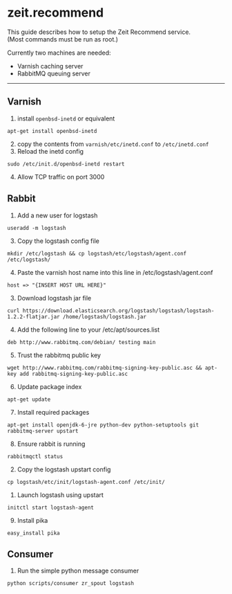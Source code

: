 # zeit.recommend

This guide describes how to setup the Zeit Recommend service.    
(Most commands must be run as root.)

Currently two machines are needed:

* Varnish caching server
* RabbitMQ queuing server

-------------------------------------------------------------------------------

## Varnish

1. install `openbsd-inetd` or equivalent

```shell
apt-get install openbsd-inetd
```

2. copy the contents from `varnish/etc/inetd.conf` to `/etc/inetd.conf`
3. Reload the inetd config

```shell
sudo /etc/init.d/openbsd-inetd restart
```

4. Allow TCP traffic on port 3000

## Rabbit

1. Add a new user for logstash

```shell
useradd -m logstash
```

3. Copy the logstash config file

```shell
mkdir /etc/logstash && cp logstash/etc/logstash/agent.conf /etc/logstash/
```

4. Paste the varnish host name into this line in /etc/logstash/agent.conf

```shell
host => "{INSERT HOST URL HERE}"
```

3. Download logstash jar file

```shell
curl https://download.elasticsearch.org/logstash/logstash/logstash-1.2.2-flatjar.jar /home/logstash/logstash.jar
```

4. Add the following line to your /etc/apt/sources.list

```shell
deb http://www.rabbitmq.com/debian/ testing main
```

5. Trust the rabbitmq public key

```shell
wget http://www.rabbitmq.com/rabbitmq-signing-key-public.asc && apt-key add rabbitmq-signing-key-public.asc
```

6. Update package index

```shell
apt-get update
```

7. Install required packages

```shell
apt-get install openjdk-6-jre python-dev python-setuptools git rabbitmq-server upstart
```

8. Ensure rabbit is running

```shell
rabbitmqctl status
```

2. Copy the logstash upstart config

```shell
cp logstash/etc/init/logstash-agent.conf /etc/init/
```

1. Launch logstash using upstart

```shell
initctl start logstash-agent
```

9. Install pika

```shell
easy_install pika
```

## Consumer

1. Run the simple python message consumer

```shell
python scripts/consumer zr_spout logstash
```
